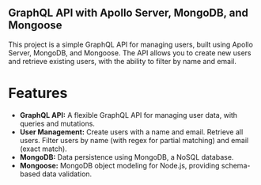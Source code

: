## GraphQL API with Apollo Server, MongoDB, and Mongoose
This project is a simple GraphQL API for managing users, built using Apollo Server, MongoDB, and Mongoose. The API allows you to create new users and retrieve existing users, with the ability to filter by name and email.

# Features
- **GraphQL API:** A flexible GraphQL API for managing user data, with queries and mutations.
- **User Management:**
     Create users with a name and email.
     Retrieve all users.
     Filter users by name (with regex for partial matching) and email (exact match).
- **MongoDB:** Data persistence using MongoDB, a NoSQL database.
- **Mongoose:** MongoDB object modeling for Node.js, providing schema-based data validation.

